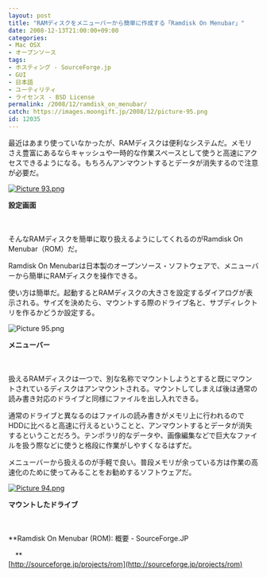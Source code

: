 ```yaml
---
layout: post
title: "RAMディスクをメニューバーから簡単に作成する「Ramdisk On Menubar」"
date: 2008-12-13T21:00:00+09:00
categories:
- Mac OSX
- オープンソース
tags: 
- ホスティング - SourceForge.jp
- GUI
- 日本語
- ユーティリティ
- ライセンス - BSD License
permalink: /2008/12/ramdisk_on_menubar/
catch: https://images.moongift.jp/2008/12/picture-95.png
id: 12035
---
```

最近はあまり使っていなかったが、RAMディスクは便利なシステムだ。メモリさえ豊富にあるならキャッシュや一時的な作業スペースとして使うと高速にアクセスできるようになる。もちろんアンマウントするとデータが消失するので注意が必要だ。

  

[![Picture 93.png](https://images.moongift.jp/2008/12/picture-93-tm.jpg)](https://images.moongift.jp/2008/12/picture-93.png)  
  
**設定画面**

  

　

  

そんなRAMディスクを簡単に取り扱えるようにしてくれるのがRamdisk On Menubar（ROM）だ。

  

Ramdisk On Menubarは日本製のオープンソース・ソフトウェアで、メニューバーから簡単にRAMディスクを操作できる。

  
  
<!--more-->  

使い方は簡単だ。起動するとRAMディスクの大きさを設定するダイアログが表示される。サイズを決めたら、マウントする際のドライブ名と、サブディレクトリを作るかどうか設定する。

  

![Picture 95.png](https://images.moongift.jp/2008/12/picture-95.png)  
  
**メニューバー**

  

　

  

扱えるRAMディスクは一つで、別な名称でマウントしようとすると既にマウントされているディスクはアンマウントされる。マウントしてしまえば後は通常の読み書き対応のドライブと同様にファイルを出し入れできる。

  

通常のドライブと異なるのはファイルの読み書きがメモリ上に行われるのでHDDに比べると高速に行えるということと、アンマウントするとデータが消失するということだろう。テンポラリ的なデータや、画像編集などで巨大なファイルを扱う際などに使うと格段に作業がしやすくなるはずだ。

  

メニューバーから扱えるのが手軽で良い。普段メモリが余っている方は作業の高速化のために使ってみることをお勧めするソフトウェアだ。

  

[![Picture 94.png](https://images.moongift.jp/2008/12/picture-94-tm.jpg)](https://images.moongift.jp/2008/12/picture-94.png)  
  
**マウントしたドライブ**

  

　

  

**Ramdisk On Menubar (ROM): 概要 - SourceForge.JP  
  
　**  
  [http://sourceforge.jp/projects/rom](http://sourceforge.jp/projects/rom)

  
